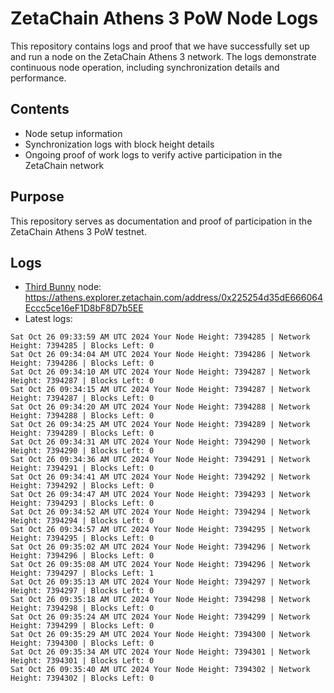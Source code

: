 # ZetaChain Athens 3 PoW Node Logs
This repository contains logs and proof that we have successfully set up and run a node on the ZetaChain Athens 3 network. The logs demonstrate continuous node operation, including synchronization details and performance.

## Contents
- Node setup information
- Synchronization logs with block height details
- Ongoing proof of work logs to verify active participation in the ZetaChain network

## Purpose
This repository serves as documentation and proof of participation in the ZetaChain Athens 3 PoW testnet.

## Logs

- [Third Bunny](https://thirdbunny.xyz/) node: https://athens.explorer.zetachain.com/address/0x225254d35dE666064Eccc5ce16eF1D8bF8D7b5EE
- Latest logs:
```
Sat Oct 26 09:33:59 AM UTC 2024 Your Node Height: 7394285 | Network Height: 7394285 | Blocks Left: 0
Sat Oct 26 09:34:04 AM UTC 2024 Your Node Height: 7394286 | Network Height: 7394286 | Blocks Left: 0
Sat Oct 26 09:34:10 AM UTC 2024 Your Node Height: 7394287 | Network Height: 7394287 | Blocks Left: 0
Sat Oct 26 09:34:15 AM UTC 2024 Your Node Height: 7394287 | Network Height: 7394287 | Blocks Left: 0
Sat Oct 26 09:34:20 AM UTC 2024 Your Node Height: 7394288 | Network Height: 7394288 | Blocks Left: 0
Sat Oct 26 09:34:25 AM UTC 2024 Your Node Height: 7394289 | Network Height: 7394289 | Blocks Left: 0
Sat Oct 26 09:34:31 AM UTC 2024 Your Node Height: 7394290 | Network Height: 7394290 | Blocks Left: 0
Sat Oct 26 09:34:36 AM UTC 2024 Your Node Height: 7394291 | Network Height: 7394291 | Blocks Left: 0
Sat Oct 26 09:34:41 AM UTC 2024 Your Node Height: 7394292 | Network Height: 7394292 | Blocks Left: 0
Sat Oct 26 09:34:47 AM UTC 2024 Your Node Height: 7394293 | Network Height: 7394293 | Blocks Left: 0
Sat Oct 26 09:34:52 AM UTC 2024 Your Node Height: 7394294 | Network Height: 7394294 | Blocks Left: 0
Sat Oct 26 09:34:57 AM UTC 2024 Your Node Height: 7394295 | Network Height: 7394295 | Blocks Left: 0
Sat Oct 26 09:35:02 AM UTC 2024 Your Node Height: 7394296 | Network Height: 7394296 | Blocks Left: 0
Sat Oct 26 09:35:08 AM UTC 2024 Your Node Height: 7394296 | Network Height: 7394297 | Blocks Left: 1
Sat Oct 26 09:35:13 AM UTC 2024 Your Node Height: 7394297 | Network Height: 7394297 | Blocks Left: 0
Sat Oct 26 09:35:18 AM UTC 2024 Your Node Height: 7394298 | Network Height: 7394298 | Blocks Left: 0
Sat Oct 26 09:35:24 AM UTC 2024 Your Node Height: 7394299 | Network Height: 7394299 | Blocks Left: 0
Sat Oct 26 09:35:29 AM UTC 2024 Your Node Height: 7394300 | Network Height: 7394300 | Blocks Left: 0
Sat Oct 26 09:35:34 AM UTC 2024 Your Node Height: 7394301 | Network Height: 7394301 | Blocks Left: 0
Sat Oct 26 09:35:40 AM UTC 2024 Your Node Height: 7394302 | Network Height: 7394302 | Blocks Left: 0
```
